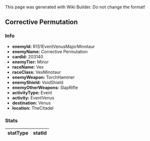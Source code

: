 <span class="wiki-builder">This page was generated with Wiki Builder. Do not change the format!</span>

## Corrective Permutation
### Info
* **enemyId:** R1S1EventVenusMajorMinotaur
* **enemyName:** Corrective Permutation
* **cardId:** 203140
* **enemyTier:** Minor
* **raceName:** Vex
* **raceClass:** VexMinotaur
* **enemyWeapon:** TorchHammer
* **enemyShield:** VoidShield
* **enemyOtherWeapons:** SlapRifle
* **activityType:** Event
* **activity:** EventVenus
* **destination:** Venus
* **location:** TheCitadel

### Stats
statType | statId
-------- | ------

